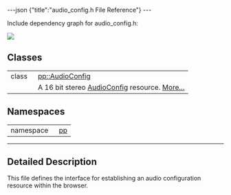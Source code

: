 ---json {"title":"audio\_config.h File Reference"} ---

Include dependency graph for audio\_config.h:

![](/docs/native-client/pepper_stable/cpp/audio__config_8h__incl.png)

Classes
-------

<table><tbody><tr class="odd"><td style="text-align: right;">class  </td><td><a href="/docs/native-client/pepper_stable/cpp/classpp_1_1_audio_config/" class="el">pp::AudioConfig</a></td></tr><tr class="even"><td style="text-align: right;"> </td><td>A 16 bit stereo <a href="/docs/native-client/pepper_stable/cpp/classpp_1_1_audio_config/" class="el" title="A 16 bit stereo AudioConfig resource.">AudioConfig</a> resource. <a href="/docs/native-client/pepper_stable/cpp/classpp_1_1_audio_config#details">More...</a><br />
</td></tr></tbody></table>

Namespaces
----------

<table><tbody><tr class="odd"><td style="text-align: right;">namespace  </td><td><a href="/docs/native-client/pepper_stable/cpp/namespacepp/" class="el">pp</a></td></tr></tbody></table>

------------------------------------------------------------------------

<span id="details" class="anchor" style="margin: 0;"></span>

Detailed Description
--------------------

This file defines the interface for establishing an audio configuration resource within the browser.
